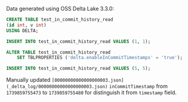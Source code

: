 Data generated using OSS Delta Lake 3.3.0:

```sql
CREATE TABLE test_in_commit_history_read
(id int, v int)
USING DELTA;

INSERT INTO test_in_commit_history_read VALUES (1, 1);

ALTER TABLE test_in_commit_history_read 
    SET TBLPROPERTIES ('delta.enableInCommitTimestamps' = 'true');

INSERT INTO test_in_commit_history_read VALUES (5, 5);
```

Manually updated `[00000000000000000003.json](_delta_log/00000000000000000003.json)` `inCommitTimestamp` 
from `1739859755473` to `1739859755480` for distinguish it from `timestamp` field.
